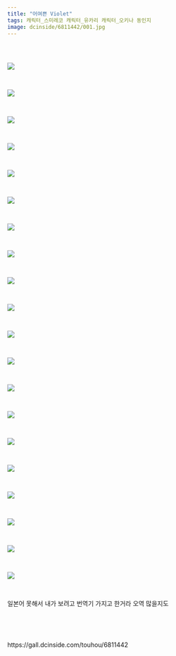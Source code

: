 ```yaml
---
title: "어여쁜 Violet"
tags: 캐릭터_스미레코 캐릭터_유카리 캐릭터_오키나 동인지
image: dcinside/6811442/001.jpg
---
```

<div class="article">
<div style="overflow:hidden;">
<p><br/></p><p style="text-align: left;"><img src="{{ site.nasurl }}/dcinside/6811442/001.jpg"/></p><p><br/></p><p style="text-align: left;"><img src="{{ site.nasurl }}/dcinside/6811442/002.jpg"/></p><p><br/></p><p style="text-align: left;"><img src="{{ site.nasurl }}/dcinside/6811442/003.jpg"/></p><p><br/></p><p style="text-align: left;"><img src="{{ site.nasurl }}/dcinside/6811442/004.jpg"/></p><p><br/></p><p style="text-align: left;"><img src="{{ site.nasurl }}/dcinside/6811442/005.jpg"/></p><p><br/></p><p style="text-align: left;"><img src="{{ site.nasurl }}/dcinside/6811442/006.jpg"/></p><p><br/></p><p style="text-align: left;"><img src="{{ site.nasurl }}/dcinside/6811442/007.jpg"/></p><p><br/></p><p style="text-align: left;"><img src="{{ site.nasurl }}/dcinside/6811442/008.jpg"/></p><p><br/></p><p style="text-align: left;"><img src="{{ site.nasurl }}/dcinside/6811442/009.jpg"/></p><p><br/></p><p style="text-align: left;"><img src="{{ site.nasurl }}/dcinside/6811442/010.jpg"/></p><p><br/></p><p style="text-align: left;"><img src="{{ site.nasurl }}/dcinside/6811442/011.jpg"/></p><p><br/></p><p style="text-align: left;"><img src="{{ site.nasurl }}/dcinside/6811442/012.jpg"/></p><p><br/></p><p style="text-align: left;"><img src="{{ site.nasurl }}/dcinside/6811442/013.jpg"/></p><p><br/></p><p style="text-align: left;"><img src="{{ site.nasurl }}/dcinside/6811442/014.jpg"/></p><p><br/></p><p style="text-align: left;"><img src="{{ site.nasurl }}/dcinside/6811442/015.jpg"/></p><p><br/></p><p style="text-align: left;"><img src="{{ site.nasurl }}/dcinside/6811442/016.jpg"/></p><p><br/></p><p style="text-align: left;"><img src="{{ site.nasurl }}/dcinside/6811442/017.jpg"/></p><p><br/></p><p style="text-align: left;"><img src="{{ site.nasurl }}/dcinside/6811442/018.jpg"/></p><p><br/></p><p style="text-align: left;"><img src="{{ site.nasurl }}/dcinside/6811442/019.jpg"/></p><p><br/></p><p style="text-align: left;"><img src="{{ site.nasurl }}/dcinside/6811442/020.jpg"/></p><p><br/></p><p>일본어 못해서 내가 보려고 번역기 가지고 한거라 오역 많을지도</p><p><br/></p> </div></div>
<br/>
<p id="refer">https://gall.dcinside.com/touhou/6811442</p>
<br/>
